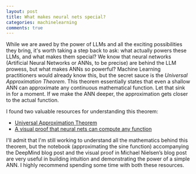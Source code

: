 ```yaml
---
layout: post
title: What makes neural nets special?
categories: machinelearning
comments: true
---
```


While we are awed by the power of LLMs and all the exciting possibilities they bring, it's worth taking a step back to ask: what actually powers these LLMs, and what makes them special? We know that neural networks (Artificial Neural Networks or ANNs, to be precise) are behind the LLM prowess, but what makes ANNs so powerful? Machine Learning practitioners would already know this, but the secret sauce is the _Universal Approximation Theorem_.
This theorem essentially states that even a shallow ANN can approximate any continuous mathematical function. Let that sink in for a moment. If we make the ANN deeper, the approximation gets closer to the actual function. 

I found two valuable resources for understanding this theorem:

* [Universal Approximation Theorem](https://www.deep-mind.org/2023/03/26/the-universal-approximation-theorem/#Universal_Approximation_Theorem)
* [A visual proof that neural nets can compute any function](http://neuralnetworksanddeeplearning.com/chap4.html)

I'll admit that I'm still working to understand all the mathematics behind this theorem, but the notebook (approximating the sine function) accompanying the DeepMind blog post and the visual proof in Michael Nielsen’s blog post are very useful in building intuition and demonstrating the power of a simple ANN. I highly recommend spending some time with both these resources.